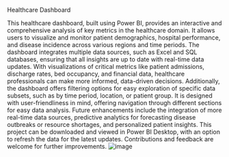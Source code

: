 Healthcare Dashboard




This healthcare dashboard, built using Power BI, provides an interactive and comprehensive analysis of key metrics in the healthcare domain. It allows users to visualize and monitor patient demographics, hospital performance, and disease incidence across various regions and time periods. The dashboard integrates multiple data sources, such as Excel and SQL databases, ensuring that all insights are up to date with real-time data updates. With visualizations of critical metrics like patient admissions, discharge rates, bed occupancy, and financial data, healthcare professionals can make more informed, data-driven decisions. Additionally, the dashboard offers filtering options for easy exploration of specific data subsets, such as by time period, location, or patient group. It is designed with user-friendliness in mind, offering navigation through different sections for easy data analysis. Future enhancements include the integration of more real-time data sources, predictive analytics for forecasting disease outbreaks or resource shortages, and personalized patient insights. This project can be downloaded and viewed in Power BI Desktop, with an option to refresh the data for the latest updates. Contributions and feedback are welcome for further improvements.
![image](https://github.com/user-attachments/assets/6e2cb480-817a-483a-b216-067122cb8de9)
